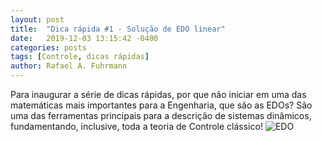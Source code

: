 ```yaml
---
layout: post
title:  "Dica rápida #1 - Solução de EDO linear"
date:   2019-12-03 13:15:42 -0400
categories: posts
tags: [Controle, dicas rápidas]
author: Rafael A. Fuhrmann
---
```

Para inaugurar a série de dicas rápidas, por que não iniciar em uma das matemáticas mais importantes para a Engenharia, que são as EDOs? São uma das ferramentas principais para a descrição de sistemas dinâmicos, fundamentando, inclusive,
toda a teoria de Controle clássico!
![EDO](/assets/ControlSnippet-1.png)
